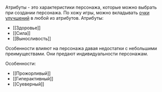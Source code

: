 Атрибуты - это характеристики персонажа, которые можно выбрать при создании персонажа. По хожу игры, можно вкладывать [очки улучшений](Очки_улучшения) в любой из атрибутов. 
Атрибуты:
- [[Здоровье]]
- [[Сила]]
- [[Выносливость]]

Особенности влияют на персонажа давая недостатки с небольшими преимуществами. Они предают индивидуальности персонажам.

Особенности:
- [[Прожорливый]]
- [[Гиперактивный]]
- [[Суеверный]]

